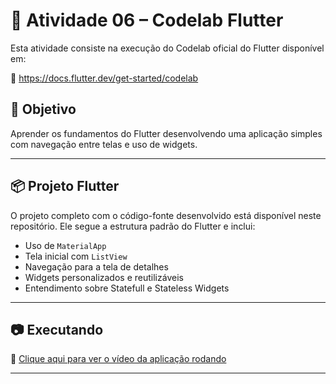 # 🧪 Atividade 06 – Codelab Flutter

Esta atividade consiste na execução do Codelab oficial do Flutter disponível em:

🔗 https://docs.flutter.dev/get-started/codelab

## 📱 Objetivo

Aprender os fundamentos do Flutter desenvolvendo uma aplicação simples com navegação entre telas e uso de widgets.

---

## 📦 Projeto Flutter

O projeto completo com o código-fonte desenvolvido está disponível neste repositório. Ele segue a estrutura padrão do Flutter e inclui:

- Uso de `MaterialApp`
- Tela inicial com `ListView`
- Navegação para a tela de detalhes
- Widgets personalizados e reutilizáveis
- Entendimento sobre Statefull e Stateless Widgets

---

## 📷 Executando

🎥 [Clique aqui para ver o vídeo da aplicação rodando](https://github.com/user-attachments/assets/0d355b0c-b497-4503-80b8-d69fbbb9117d)

---
